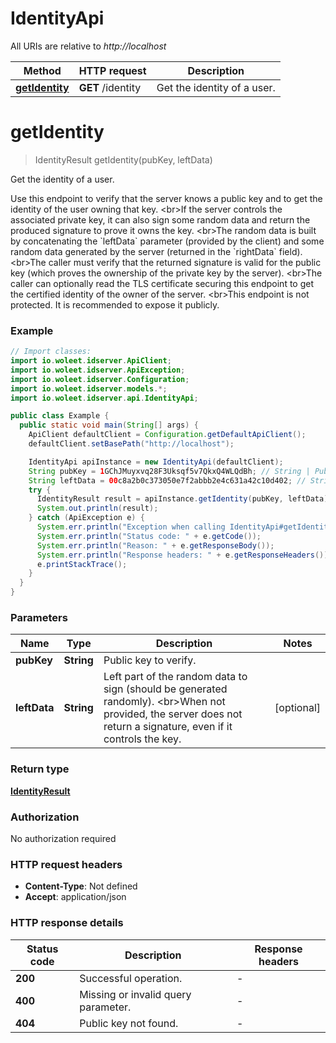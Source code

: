 # IdentityApi

All URIs are relative to *http://localhost*

Method | HTTP request | Description
------------- | ------------- | -------------
[**getIdentity**](IdentityApi.md#getIdentity) | **GET** /identity | Get the identity of a user.


<a name="getIdentity"></a>
# **getIdentity**
> IdentityResult getIdentity(pubKey, leftData)

Get the identity of a user.

Use this endpoint to verify that the server knows a public key and to get the identity of the user owning that key. &lt;br&gt;If the server controls the associated private key, it can also sign some random data and return the produced signature to prove it owns the key. &lt;br&gt;The random data is built by concatenating the &#x60;leftData&#x60; parameter (provided by the client) and some random data generated by the server (returned in the &#x60;rightData&#x60; field). &lt;br&gt;The caller must verify that the returned signature is valid for the public key (which proves the ownership of the private key by the server). &lt;br&gt;The caller can optionally read the TLS certificate securing this endpoint to get the certified identity of the owner of the server. &lt;br&gt;This endpoint is not protected. It is recommended to expose it publicly. 

### Example
```java
// Import classes:
import io.woleet.idserver.ApiClient;
import io.woleet.idserver.ApiException;
import io.woleet.idserver.Configuration;
import io.woleet.idserver.models.*;
import io.woleet.idserver.api.IdentityApi;

public class Example {
  public static void main(String[] args) {
    ApiClient defaultClient = Configuration.getDefaultApiClient();
    defaultClient.setBasePath("http://localhost");

    IdentityApi apiInstance = new IdentityApi(defaultClient);
    String pubKey = 1GChJMuyxvq28F3Uksqf5v7QkxQ4WLQdBh; // String | Public key to verify.
    String leftData = 00c8a2b0c373050e7f2abbb2e4c631a42c10d402; // String | Left part of the random data to sign (should be generated randomly). <br>When not provided, the server does not return a signature, even if it controls the key. 
    try {
      IdentityResult result = apiInstance.getIdentity(pubKey, leftData);
      System.out.println(result);
    } catch (ApiException e) {
      System.err.println("Exception when calling IdentityApi#getIdentity");
      System.err.println("Status code: " + e.getCode());
      System.err.println("Reason: " + e.getResponseBody());
      System.err.println("Response headers: " + e.getResponseHeaders());
      e.printStackTrace();
    }
  }
}
```

### Parameters

Name | Type | Description  | Notes
------------- | ------------- | ------------- | -------------
 **pubKey** | **String**| Public key to verify. |
 **leftData** | **String**| Left part of the random data to sign (should be generated randomly). &lt;br&gt;When not provided, the server does not return a signature, even if it controls the key.  | [optional]

### Return type

[**IdentityResult**](IdentityResult.md)

### Authorization

No authorization required

### HTTP request headers

 - **Content-Type**: Not defined
 - **Accept**: application/json

### HTTP response details
| Status code | Description | Response headers |
|-------------|-------------|------------------|
**200** | Successful operation. |  -  |
**400** | Missing or invalid query parameter. |  -  |
**404** | Public key not found. |  -  |

